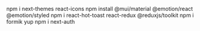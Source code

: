 npm i next-themes react-icons
npm install @mui/material @emotion/react @emotion/styled
npm i react-hot-toast react-redux @reduxjs/toolkit
npm i formik yup
npm i next-auth